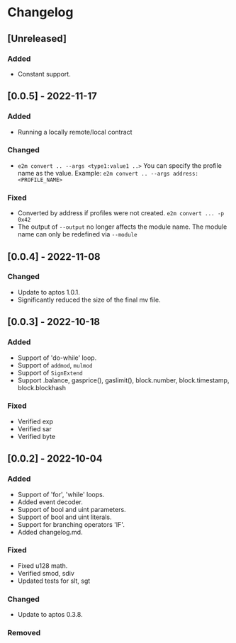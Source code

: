 # Changelog

## [Unreleased]
### Added
- Constant support.

## [0.0.5] - 2022-11-17
### Added
- Running a locally remote/local contract
### Changed
- `e2m convert .. --args <type1:value1 ..>` You can specify the profile name as the value. Example: `e2m convert .. --args address:<PROFILE_NAME>`
### Fixed
-  Converted by address if profiles were not created. `e2m convert ... -p 0x42`
-  The output of `--output` no longer affects the module name. The module name can only be redefined via `--module`

## [0.0.4] - 2022-11-08

### Changed
- Update to aptos 1.0.1.
- Significantly reduced the size of the final mv file.

## [0.0.3] - 2022-10-18

### Added
- Support of 'do-while' loop.
- Support of `addmod`, `mulmod`
- Support of `SignExtend`
- Support <ACCOUNT>.balance, gasprice(), gaslimit(), block.number, block.timestamp, block.blockhash

### Fixed
- Verified exp
- Verified sar
- Verified byte

## [0.0.2] - 2022-10-04

### Added

- Support of 'for', 'while' loops.
- Added event decoder.
- Support of bool and uint parameters.
- Support of bool and uint literals.
- Support for branching operators 'IF'.
- Added changelog.md.

### Fixed

- Fixed u128 math.
- Verified smod, sdiv
- Updated tests for slt, sgt

### Changed

- Update to aptos 0.3.8.

### Removed
